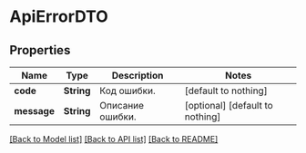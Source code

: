# ApiErrorDTO


## Properties
Name | Type | Description | Notes
------------ | ------------- | ------------- | -------------
**code** | **String** | Код ошибки. | [default to nothing]
**message** | **String** | Описание ошибки. | [optional] [default to nothing]


[[Back to Model list]](../README.md#models) [[Back to API list]](../README.md#api-endpoints) [[Back to README]](../README.md)


